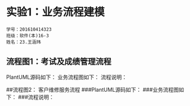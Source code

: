 实验1：业务流程建模
=======
    学号：201610414323
    班级：软件(本)16-3
    姓名：23.王涵玮
流程图1：考试及成绩管理流程
---------
PlantUML源码如下：
业务流程图如下：
流程说明：


##流程图2： 客户维修服务流程
###PlantUML源码如下：
###业务流程图如下：
###流程说明：
